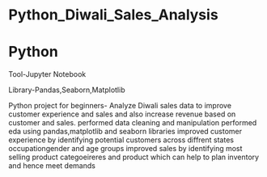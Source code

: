 # Python_Diwali_Sales_Analysis
# Python
Tool-Jupyter Notebook

Library-Pandas,Seaborn,Matplotlib


Python project for beginners-        Analyze Diwali sales data to improve customer experience and sales and also increase revenue based on customer and sales.
performed data cleaning and manipulation
performed eda using pandas,matplotlib and seaborn libraries 
improved customer experience by identifying potential customers across diffrent states occupationgender and age groups
improved sales by identifying most selling product categoeireres and product which can help to plan inventory and hence meet demands
